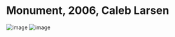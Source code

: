 # Monument, 2006, Caleb Larsen

![image](https://user-images.githubusercontent.com/101118175/166127573-dfde9a11-0ce4-435c-8dc1-262509f5cc70.png) ![image](https://user-images.githubusercontent.com/101118175/166127596-76a86ef9-a8b4-4726-b6a3-70f8dbea0e04.png)

